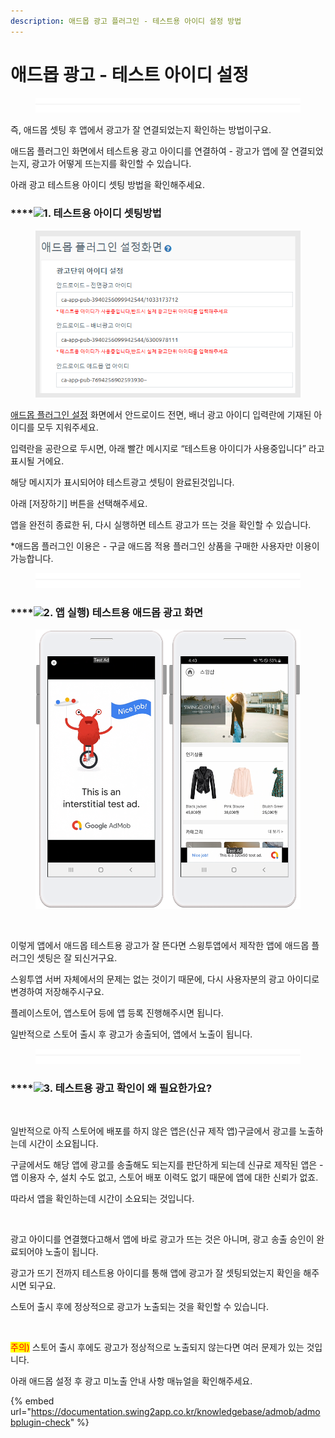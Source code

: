 ```yaml
---
description: 애드몹 광고 플러그인 - 테스트용 아이디 설정 방법  ​
---
```


# 애드몹 광고 - 테스트 아이디 설정

<figure><img src="../../.gitbook/assets/구분선.PNG" alt=""><figcaption></figcaption></figure>

즉, 애드몹 셋팅 후 앱에서 광고가 잘 연결되었는지 확인하는 방법이구요.

애드몹 플러그인 화면에서 테스트용 광고 아이디를 연결하여 - 광고가 앱에 잘 연결되었는지, 광고가 어떻게 뜨는지를 확인할 수 있습니다.

아래 광고 테스트용 아이디 셋팅 방법을 확인해주세요.



### ****![](https://wp.swing2app.co.kr/wp-content/uploads/2020/04/%EB%8B%A8%EB%9D%BD1-1.png)1. 테스트용 아이디 셋팅방법

<figure><img src="../../.gitbook/assets/테스트광고1.png" alt=""><figcaption></figcaption></figure>

[애드몹 플러그인 설정](http://www.swing2app.co.kr/view/app\_plugin\_by\_admob) 화면에서 안드로이드 전면, 배너 광고 아이디 입력란에 기재된 아이디를 모두 지워주세요.

입력란을 공란으로 두시면, 아래 빨간 메시지로 “테스트용 아이디가 사용중입니다” 라고 표시될 거에요.

해당 메시지가 표시되어야 테스트광고 셋팅이 완료된것입니다.

아래 \[저장하기] 버튼을 선택해주세요.

앱을 완전히 종료한 뒤, 다시 실행하면 테스트 광고가 뜨는 것을 확인할 수 있습니다.

\*애드몹 플러그인 이용은 - 구글 애드몹 적용 플러그인 상품을 구매한 사용자만 이용이 가능합니다.

<figure><img src="../../.gitbook/assets/구분선.PNG" alt=""><figcaption></figcaption></figure>

### ****![](https://wp.swing2app.co.kr/wp-content/uploads/2020/04/%EB%8B%A8%EB%9D%BD1-1.png)2. 앱 실행) 테스트용 애드몹 광고 화면

<figure><img src="../../.gitbook/assets/애드몹테스트광고.png" alt=""><figcaption></figcaption></figure>

​

이렇게 앱에서 애드몹 테스트용 광고가 잘 뜬다면 스윙투앱에서 제작한 앱에 애드몹 플러그인 셋팅은 잘 되신거구요.

스윙투앱 서버 자체에서의 문제는 없는 것이기 때문에, 다시 사용자분의 광고 아이디로 변경하여 저장해주시구요.

플레이스토어, 앱스토어 등에 앱 등록 진행해주시면 됩니다.

일반적으로 스토어 출시 후 광고가 송출되어, 앱에서 노출이 됩니다.

<figure><img src="../../.gitbook/assets/구분선.PNG" alt=""><figcaption></figcaption></figure>

### ****![](https://wp.swing2app.co.kr/wp-content/uploads/2020/04/%EB%8B%A8%EB%9D%BD1-1.png)3. 테스트용 광고 확인이 왜 필요한가요?

​

일반적으로 아직 스토어에 배포를 하지 않은 앱은(신규 제작 앱)구글에서 광고를 노출하는데 시간이 소요됩니다.

구글에서도 해당 앱에 광고를 송출해도 되는지를 판단하게 되는데 신규로 제작된 앱은 - 앱 이용자 수, 설치 수도 없고, 스토어 배포 이력도 없기 때문에 앱에 대한 신뢰가 없죠.

따라서 앱을 확인하는데 시간이 소요되는 것입니다.

​

광고 아이디를 연결했다고해서 앱에 바로 광고가 뜨는 것은 아니며, 광고 송출 승인이 완료되어야 노출이 됩니다.

광고가 뜨기 전까지 테스트용 아이디를 통해 앱에 광고가 잘 셋팅되었는지 확인을 해주시면 되구요.

스토어 출시 후에 정상적으로 광고가 노출되는 것을 확인할 수 있습니다.

​

<mark style="color:red;">주의)</mark> 스토어 출시 후에도 광고가 정상적으로 노출되지 않는다면 여러 문제가 있는 것입니다.

아래 애드몹 설정 후 광고 미노출 안내 사항 매뉴얼을 확인해주세요.

{% embed url="https://documentation.swing2app.co.kr/knowledgebase/admob/admobplugin-check" %}



